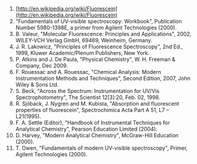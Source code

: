 1. [http://en.wikipedia.org/wiki/Fluorescein](http://en.wikipedia.org/wiki/Fluorescein)
2. "Fundamentals of UV-visible spectroscopy: Workbook", Publication Number 5980-1398E, a primer from Agilent Technologies (2000).
3. B. Valeur, "Molecular Fluorescence: Principles and Applications", 2002, WILEY-VCH Verlag GmbH, 69469, Weinheim, Germany.
4. J. R. Lakowicz, "Principles of Fluorescence Spectroscopy", 2nd Ed., 1999, Kluwer Academic/Plenum Publishers, New York.
5. P. Atkins and J. De Paula, "Physical Chemistry", W. H. Freeman & Company, Dec 2009.
6. F. Rouessac and A. Rouessac, "Chemical Analysis: Modern Instrumentation Methods and Techniques", Second Edition, 2007, John Wiley & Sons Ltd.
7. S. Beck, "Across the Spectrum: Instrumentation for UV/Vis Spectrophotometry", The Scientist 12[3]:20, Feb. 02, 1998.
8. R. Sjöback, J. Nygren and M. Kubista, "Absorption and fluorescent properties of fluorescein", Spectrochimica Acta Part A 51, L7 – L21(1995).
9. F. A. Settle (Editor), "Handbook of Instrumental Techniques for Analytical Chemistry", Pearson Education Limited (2004).
10. D. Harvey, "Modern Analytical Chemistry", McGraw-Hill Education (2000).
11. T. Owen, "Fundamentals of modern UV-visible spectroscopy", Primer, Agilent Technologies (2000).
